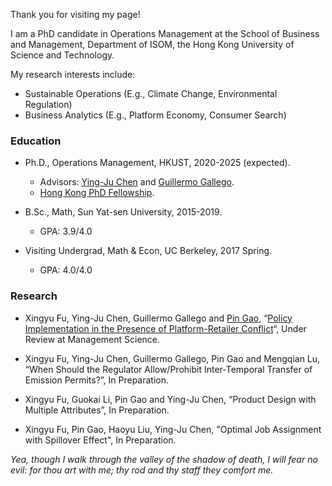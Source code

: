 Thank you for visiting my page!

I am a PhD candidate in Operations Management at the School of Business and Management, Department of ISOM, the Hong Kong University of Science and Technology.

My research interests include:
- Sustainable Operations (E.g., Climate Change, Environmental Regulation)
- Business Analytics (E.g., Platform Economy, Consumer Search)

### Education
- Ph.D., Operations Management, HKUST, 2020-2025 (expected).
  - Advisors: [Ying-Ju Chen](https://imchen.people.ust.hk/) and [Guillermo Gallego](https://ieda.ust.hk/dfaculty/ggallego/).
  - [Hong Kong PhD Fellowship](https://cerg1.ugc.edu.hk/hkpfs/index.html).
 
- B.Sc., Math, Sun Yat-sen University, 2015-2019.
  - GPA: 3.9/4.0

- Visiting Undergrad, Math & Econ, UC Berkeley, 2017 Spring.
  - GPA: 4.0/4.0

<!-- - Shenzhen Experimental High School, 2012-2015. -->

### Research
- Xingyu Fu, Ying-Ju Chen, Guillermo Gallego and [Pin Gao](https://pin-gao-cuhk.github.io/), “[Policy Implementation in the Presence of Platform-Retailer Conflict](https://www.researchgate.net/publication/351048835_Policy_Implementation_in_the_Presence_of_Platform-Retailer_Conflict)“, Under Review at Management Science. 

- Xingyu Fu, Ying-Ju Chen, Guillermo Gallego, Pin Gao and Mengqian Lu, “When Should the Regulator Allow/Prohibit Inter-Temporal Transfer of Emission Permits?”, In Preparation.

- Xingyu Fu, Guokai Li, Pin Gao and Ying-Ju Chen, “Product Design with Multiple Attributes”, In Preparation.

- Xingyu Fu, Pin Gao, Haoyu Liu, Ying-Ju Chen, "Optimal Job Assignment with Spillover Effect", In Preparation.

_Yea, though I walk through the valley of the shadow of death, I will fear no evil: for thou art with me; thy rod and thy staff they comfort me._

